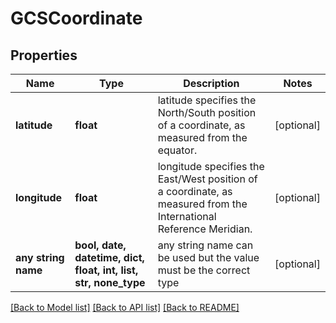 # GCSCoordinate


## Properties
Name | Type | Description | Notes
------------ | ------------- | ------------- | -------------
**latitude** | **float** | latitude specifies the North/South position of a coordinate, as measured from the equator. | [optional] 
**longitude** | **float** | longitude specifies the East/West position of a coordinate, as measured from the International Reference Meridian. | [optional] 
**any string name** | **bool, date, datetime, dict, float, int, list, str, none_type** | any string name can be used but the value must be the correct type | [optional]

[[Back to Model list]](../README.md#documentation-for-models) [[Back to API list]](../README.md#documentation-for-api-endpoints) [[Back to README]](../README.md)


